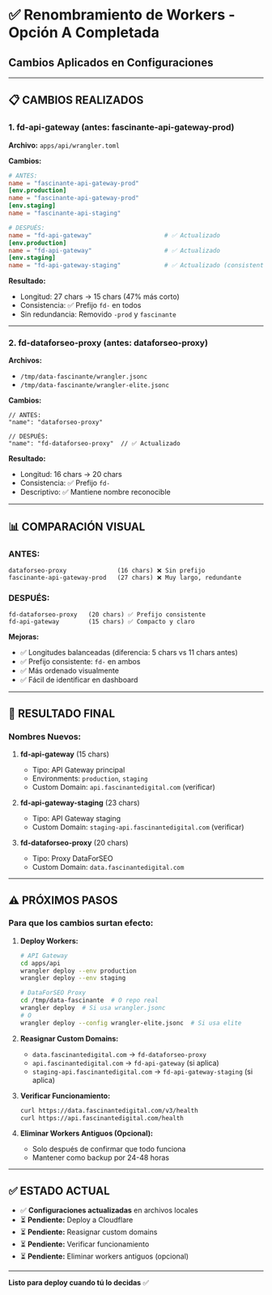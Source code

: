 # ✅ Renombramiento de Workers - Opción A Completada
## Cambios Aplicados en Configuraciones

---

## 📋 **CAMBIOS REALIZADOS**

### **1. fd-api-gateway (antes: fascinante-api-gateway-prod)**

**Archivo:** `apps/api/wrangler.toml`

**Cambios:**
```toml
# ANTES:
name = "fascinante-api-gateway-prod"
[env.production]
name = "fascinante-api-gateway-prod"
[env.staging]
name = "fascinante-api-staging"

# DESPUÉS:
name = "fd-api-gateway"                    # ✅ Actualizado
[env.production]
name = "fd-api-gateway"                    # ✅ Actualizado
[env.staging]
name = "fd-api-gateway-staging"            # ✅ Actualizado (consistente)
```

**Resultado:**
- Longitud: 27 chars → 15 chars (47% más corto)
- Consistencia: ✅ Prefijo `fd-` en todos
- Sin redundancia: Removido `-prod` y `fascinante`

---

### **2. fd-dataforseo-proxy (antes: dataforseo-proxy)**

**Archivos:**
- `/tmp/data-fascinante/wrangler.jsonc`
- `/tmp/data-fascinante/wrangler-elite.jsonc`

**Cambios:**
```jsonc
// ANTES:
"name": "dataforseo-proxy"

// DESPUÉS:
"name": "fd-dataforseo-proxy"  // ✅ Actualizado
```

**Resultado:**
- Longitud: 16 chars → 20 chars
- Consistencia: ✅ Prefijo `fd-`
- Descriptivo: ✅ Mantiene nombre reconocible

---

## 📊 **COMPARACIÓN VISUAL**

### **ANTES:**
```
dataforseo-proxy              (16 chars) ❌ Sin prefijo
fascinante-api-gateway-prod   (27 chars) ❌ Muy largo, redundante
```

### **DESPUÉS:**
```
fd-dataforseo-proxy   (20 chars) ✅ Prefijo consistente
fd-api-gateway        (15 chars) ✅ Compacto y claro
```

**Mejoras:**
- ✅ Longitudes balanceadas (diferencia: 5 chars vs 11 chars antes)
- ✅ Prefijo consistente: `fd-` en ambos
- ✅ Más ordenado visualmente
- ✅ Fácil de identificar en dashboard

---

## 🎯 **RESULTADO FINAL**

### **Nombres Nuevos:**

1. **fd-api-gateway** (15 chars)
   - Tipo: API Gateway principal
   - Environments: `production`, `staging`
   - Custom Domain: `api.fascinantedigital.com` (verificar)

2. **fd-api-gateway-staging** (23 chars)
   - Tipo: API Gateway staging
   - Custom Domain: `staging-api.fascinantedigital.com` (verificar)

3. **fd-dataforseo-proxy** (20 chars)
   - Tipo: Proxy DataForSEO
   - Custom Domain: `data.fascinantedigital.com`

---

## ⚠️ **PRÓXIMOS PASOS**

### **Para que los cambios surtan efecto:**

1. **Deploy Workers:**
   ```bash
   # API Gateway
   cd apps/api
   wrangler deploy --env production
   wrangler deploy --env staging

   # DataForSEO Proxy
   cd /tmp/data-fascinante  # O repo real
   wrangler deploy  # Si usa wrangler.jsonc
   # O
   wrangler deploy --config wrangler-elite.jsonc  # Si usa elite
   ```

2. **Reasignar Custom Domains:**
   - `data.fascinantedigital.com` → `fd-dataforseo-proxy`
   - `api.fascinantedigital.com` → `fd-api-gateway` (si aplica)
   - `staging-api.fascinantedigital.com` → `fd-api-gateway-staging` (si aplica)

3. **Verificar Funcionamiento:**
   ```bash
   curl https://data.fascinantedigital.com/v3/health
   curl https://api.fascinantedigital.com/health
   ```

4. **Eliminar Workers Antiguos (Opcional):**
   - Solo después de confirmar que todo funciona
   - Mantener como backup por 24-48 horas

---

## ✅ **ESTADO ACTUAL**

- ✅ **Configuraciones actualizadas** en archivos locales
- ⏳ **Pendiente:** Deploy a Cloudflare
- ⏳ **Pendiente:** Reasignar custom domains
- ⏳ **Pendiente:** Verificar funcionamiento
- ⏳ **Pendiente:** Eliminar workers antiguos (opcional)

---

**Listo para deploy cuando tú lo decidas** ✅

